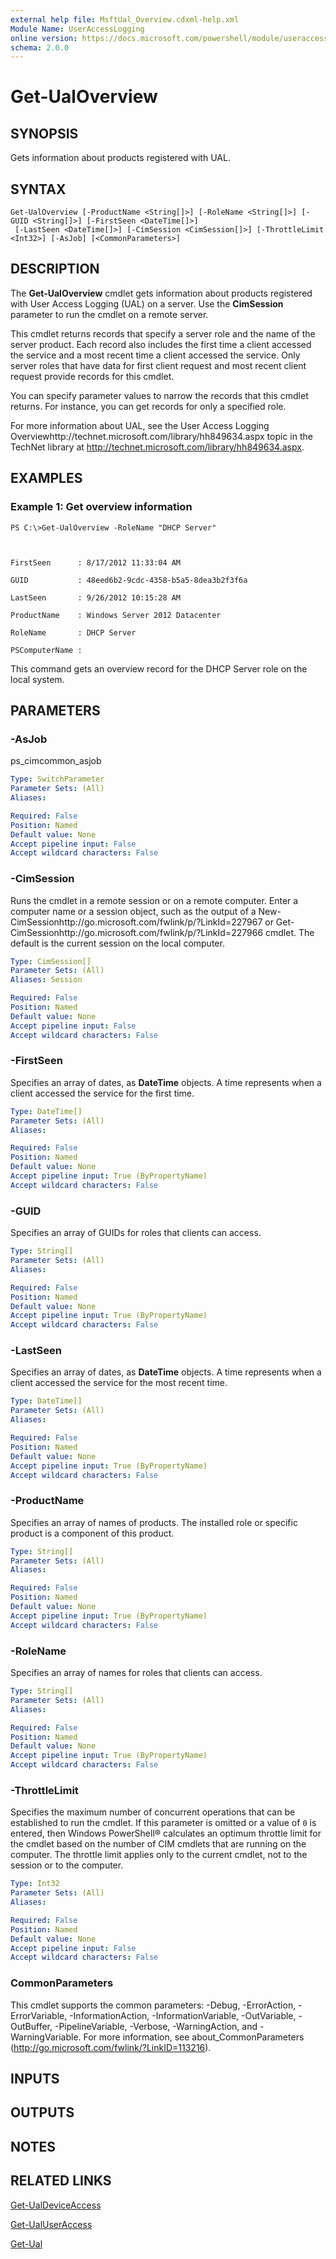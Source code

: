 ```yaml
---
external help file: MsftUal_Overview.cdxml-help.xml
Module Name: UserAccessLogging
online version: https://docs.microsoft.com/powershell/module/useraccesslogging/get-ualoverview?view=windowsserver2012-ps&wt.mc_id=ps-gethelp
schema: 2.0.0
---
```


# Get-UalOverview

## SYNOPSIS
Gets information about products registered with UAL.

## SYNTAX

```
Get-UalOverview [-ProductName <String[]>] [-RoleName <String[]>] [-GUID <String[]>] [-FirstSeen <DateTime[]>]
 [-LastSeen <DateTime[]>] [-CimSession <CimSession[]>] [-ThrottleLimit <Int32>] [-AsJob] [<CommonParameters>]
```

## DESCRIPTION
The **Get-UalOverview** cmdlet gets information about products registered with User Access Logging (UAL) on a server.
Use the **CimSession** parameter to run the cmdlet on a remote server.

This cmdlet returns records that specify a server role and the name of the server product.
Each record also includes the first time a client accessed the service and a most recent time a client accessed the service.
Only server roles that have data for first client request and most recent client request provide records for this cmdlet.

You can specify parameter values to narrow the records that this cmdlet returns.
For instance, you can get records for only a specified role.

For more information about UAL, see the User Access Logging Overviewhttp://technet.microsoft.com/library/hh849634.aspx topic in the TechNet library at http://technet.microsoft.com/library/hh849634.aspx.

## EXAMPLES

### Example 1: Get overview information
```
PS C:\>Get-UalOverview -RoleName "DHCP Server"



FirstSeen      : 8/17/2012 11:33:04 AM

GUID           : 48eed6b2-9cdc-4358-b5a5-8dea3b2f3f6a

LastSeen       : 9/26/2012 10:15:28 AM

ProductName    : Windows Server 2012 Datacenter

RoleName       : DHCP Server

PSComputerName :
```

This command gets an overview record for the DHCP Server role on the local system.

## PARAMETERS

### -AsJob
ps_cimcommon_asjob

```yaml
Type: SwitchParameter
Parameter Sets: (All)
Aliases: 

Required: False
Position: Named
Default value: None
Accept pipeline input: False
Accept wildcard characters: False
```

### -CimSession
Runs the cmdlet in a remote session or on a remote computer.
Enter a computer name or a session object, such as the output of a New-CimSessionhttp://go.microsoft.com/fwlink/p/?LinkId=227967 or Get-CimSessionhttp://go.microsoft.com/fwlink/p/?LinkId=227966 cmdlet.
The default is the current session on the local computer.

```yaml
Type: CimSession[]
Parameter Sets: (All)
Aliases: Session

Required: False
Position: Named
Default value: None
Accept pipeline input: False
Accept wildcard characters: False
```

### -FirstSeen
Specifies an array of dates, as **DateTime** objects.
A time represents when a client accessed the service for the first time.

```yaml
Type: DateTime[]
Parameter Sets: (All)
Aliases: 

Required: False
Position: Named
Default value: None
Accept pipeline input: True (ByPropertyName)
Accept wildcard characters: False
```

### -GUID
Specifies an array of GUIDs for roles that clients can access.

```yaml
Type: String[]
Parameter Sets: (All)
Aliases: 

Required: False
Position: Named
Default value: None
Accept pipeline input: True (ByPropertyName)
Accept wildcard characters: False
```

### -LastSeen
Specifies an array of dates, as **DateTime** objects.
A time represents when a client accessed the service for the most recent time.

```yaml
Type: DateTime[]
Parameter Sets: (All)
Aliases: 

Required: False
Position: Named
Default value: None
Accept pipeline input: True (ByPropertyName)
Accept wildcard characters: False
```

### -ProductName
Specifies an array of names of products.
The installed role or specific product is a component of this product.

```yaml
Type: String[]
Parameter Sets: (All)
Aliases: 

Required: False
Position: Named
Default value: None
Accept pipeline input: True (ByPropertyName)
Accept wildcard characters: False
```

### -RoleName
Specifies an array of names for roles that clients can access.

```yaml
Type: String[]
Parameter Sets: (All)
Aliases: 

Required: False
Position: Named
Default value: None
Accept pipeline input: True (ByPropertyName)
Accept wildcard characters: False
```

### -ThrottleLimit
Specifies the maximum number of concurrent operations that can be established to run the cmdlet.
If this parameter is omitted or a value of `0` is entered, then Windows PowerShell® calculates an optimum throttle limit for the cmdlet based on the number of CIM cmdlets that are running on the computer.
The throttle limit applies only to the current cmdlet, not to the session or to the computer.

```yaml
Type: Int32
Parameter Sets: (All)
Aliases: 

Required: False
Position: Named
Default value: None
Accept pipeline input: False
Accept wildcard characters: False
```

### CommonParameters
This cmdlet supports the common parameters: -Debug, -ErrorAction, -ErrorVariable, -InformationAction, -InformationVariable, -OutVariable, -OutBuffer, -PipelineVariable, -Verbose, -WarningAction, and -WarningVariable. For more information, see about_CommonParameters (http://go.microsoft.com/fwlink/?LinkID=113216).

## INPUTS

## OUTPUTS

## NOTES

## RELATED LINKS

[Get-UalDeviceAccess](./Get-UalDeviceAccess.md)

[Get-UalUserAccess](./Get-UalUserAccess.md)

[Get-Ual](./Get-Ual.md)

